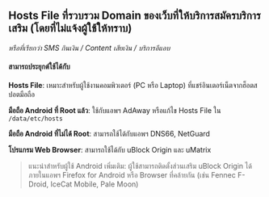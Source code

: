 ﻿## Hosts File ที่รวบรวม Domain ของเว็บที่ให้บริการสมัครบริการเสริม (โดยที่ไม่แจ้งผู้ใช้ให้ทราบ)

*หรือที่เรียกว่า SMS กินเงิน / Content เสียเงิน / บริการอีแอบ*

#### สามารถประยุกต์ใช้ได้กับ
**Hosts File**: เหมาะสำหรับผู้ใช้งานคอมพิวเตอร์ (PC หรือ Laptop) ที่แชร์อินเตอร์เน็ตจากฮ็อตสปอตมือถือ

**มือถือ Android ที่ Root แล้ว**: ใช้กับแอพฯ AdAway หรือแก้ไข Hosts File ใน `/data/etc/hosts`

**มือถือ Android ที่ไม่ได้ Root**: สามารถใช้ได้กับแอพฯ DNS66, NetGuard

**โปรแกรม Web Browser**: สามารถใช้ได้กับ uBlock Origin และ uMatrix

> แนะนำสำหรับผู้ใช้ Android เพิ่มเติม:
> ผู้ใช้สามารถติดตั้งส่วนเสริม uBlock Origin ได้ ภายในแอพฯ Firefox for Android หรือ Browser ที่คล้ายกัน (เช่น Fennec F-Droid, IceCat Mobile, Pale Moon)